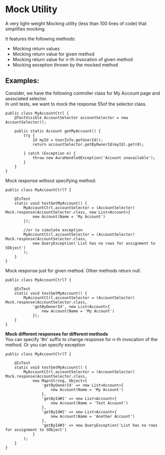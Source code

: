 # Mock Utility

A very light-weight Mocking utility (less than 100 lines of code) that simplifies mocking.

It features the following methods:
- Mocking return values
- Mocking return value for given method
- Mocking return value for n-th invocation of given method
- Mocking exception thrown by the mocked method

## Examples:

Consider, we have the following controller class for My Account page and associated selector.  
In unit tests, we want to mock the response 55of the selector class.

```apex
public class MyAccountCtrl {
    @TestVisible AccountSelector accountSelector = new AccountSelector();
    
    public static Account getMyAccount() {
        try {
            Id myId = UserInfo.getUserId();
            return accountSelector.getByOwnerId(myId).get(0);
            
        } catch (Exception e) {
            throw new AuraHandledException('Account unavailable');
        }
    }
} 
```

Mock response without specifying method:
```apex
public class MyAccountCtrlT {

    @IsTest
    static void testGetMyAccount() {
        MyAccountCtrl.accountSelector = (AccountSelector) Mock.response(AccountSelector.class, new List<Account>{
            new Account(Name = 'My Account')
        });

        //or to simulate exception
        MyAccountCtrl.accountSelector = (AccountSelector) Mock.response(AccountSelector.class,
            new QueryException('List has no rows for assignment to SObject')
        );
    }
} 
```

Mock response just for given method. Other methods return null.
```apex
public class MyAccountCtrlT {

    @IsTest
    static void testGetMyAccount() {
        MyAccountCtrl.accountSelector = (AccountSelector) Mock.response(AccountSelector.class,
            'getByOwnerId', new List<Account>{
                new Account(Name = 'My Account')
            });
    }
} 
```


**Mock different responses for different methods**  
You can specify '#n' suffix to change response for n-th invocation of the method. Or you can specify exception
```apex
public class MyAccountCtrlT {

    @IsTest
    static void testGetMyAccount() {
        MyAccountCtrl.accountSelector = (AccountSelector) Mock.response(AccountSelector.class,
            new Map<String, Object>{
                'getByOwnerId' => new List<Account>{
                    new Account(Name = 'My Account')
                },
                'getById#1' => new List<Account>{
                    new Account(Name = 'Test Account')
                },
                'getById#2' => new List<Account>{
                    new Account(Name = 'Another Account')
                },
                'getById#3' => new QueryException('List has no rows for assignment to SObject')
            }
        );
    }
} 
```